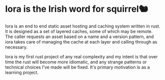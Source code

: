 # Iora is the Irish word for squirrel🐿️

Iora is an end to end static asset hosting and caching system written in rust. It is designed as a set of layered caches, some of which may be remote. The caller requests an asset based on a name and a version pattern, and iora takes care of managing the cache at each layer and calling through as necessary.

Iora is my first rust project of any real complexity and my intent is that over time the rust will become more idiomatic, and any strange patterns or technical choices I've made will be fixed. It's primary motivation is as a learning project.